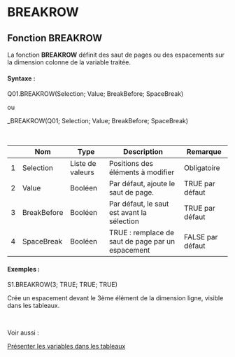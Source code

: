 # BREAKROW

## Fonction BREAKROW

La fonction **BREAKROW** définit des saut de pages ou des espacements sur la dimension colonne de la variable traitée.

#### Syntaxe :&nbsp;

Q01.BREAKROW(Selection; Value; BreakBefore; SpaceBreak)

ou

\_BREAKROW(Q01; Selection; Value; BreakBefore; SpaceBreak)

&nbsp;

| &nbsp; | **Nom** |**Type**|**Description**|**Remarque** |
| --- | --- | --- | --- | --- |
| &#49; | Selection | Liste de valeurs | Positions des éléments à modifier | Obligatoire |
| &#50; | Value | Booléen | Par défaut, ajoute le saut de page. | TRUE par défaut |
| &#51; | BreakBefore | Booléen | Par défaut, le saut est avant la sélection | TRUE par défaut |
| &#52; | SpaceBreak | Booléen | TRUE : remplace de saut de page par un espacement | FALSE par défaut |


#### Exemples :

S1.BREAKROW(3; TRUE; TRUE; TRUE)

Crée un espacement devant le 3ème élément de la dimension ligne, visible dans les tableaux.

&nbsp;

Voir aussi :&nbsp;

[Présenter les variables dans les tableaux](<Presenterlesvariablesdanslestab1.md>)